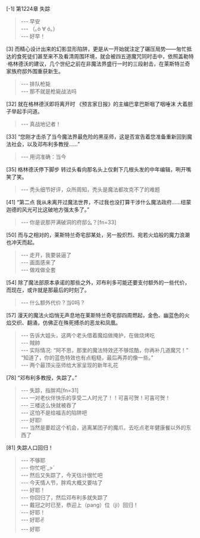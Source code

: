 
[-1] 第1224章 失踪
>--- 早安<br>
>--- （｡ò ∀ ó｡）<br>
>--- 好早！<br>

[3] 而精心设计出来的幻影显形陷阱，更是从一开始就注定了碾压局势——匆忙抵达的食死徒们甚至来不及看清周围环境，就会被四五道魔咒同时击中，依照盖勒特·格林德沃的建议，几个世纪之前在非魔法界盛行一时的三段射击，在莱斯特兰奇家族府邸外围重获新生。
>--- 排队枪毙<br>
>--- 那不就是枪毙战法吗<br>

[32] 就在格林德沃即将离开时 《预言家日报》的主编巴拿巴斯咽了咽唾沫 大着胆子举起手问道。
>--- 真战地记者！<br>

[33] “您刚才击杀了当今魔法界最危险的黑巫师，这是否宣告着您准备重新回到魔法社会，以及邓布利多教授……”
>--- 用词准确：当今<br>

[35] 格林德沃停下脚步 转过头看向那名头上仅剩下几根头发的中年编辑，咧开嘴笑了笑。
>--- 秃头细节好评，众所周知，秃头是魔法都攻克不了的难题<br>

[41] “第二点 我从未离开过魔法世界，不过我也没打算干涉什么魔法政府……纽蒙迦德的风光可比这破地方强太多了。”
>--- 你是说那开满破洞的府邸么？[fn=33]<br>

[50] 而与之相对的，莱斯特兰奇宅邸某处，另一股炽烈、宛若火焰般的魔力浪潮也冲天而起。
>--- 走开，我要装逼了<br>
>--- 画面感来了<br>
>--- 做戏做全套<br>

[54] 除了魔法部原本承诺的那些之外，邓布利多可能还要支付额外的一些代价，而现在，或许就是那最后的时刻了。
>--- 什么额外代价？当0吗？<br>

[57] 漫天的魔法火焰悄无声息地在莱斯特兰奇宅邸四周燃起，金色、幽蓝色的火焰交织、翻涌，仿佛正在殊死搏杀的恶龙和凤凰。
>--- 告诉大姐头，这两个老头借着魔焰做掩护，在做烧烤吃<br>
>--- 賊帥<br>
>--- 实际情况:
“阿不思，那里的魔法特效还不够炫酷，你再补几道魔咒！”
“知道了，你的蓝色特效也有点粗糙，最后再弄的像一些。”<br>
>--- 两个最顶尖巫师给大家呈现的新年礼花<br>

[78] “邓布利多教授，失踪了。”
>--- 失踪，指胖鸡[fn=31]<br>
>--- 一对老伙伴快乐的享受二人时光了！！可喜可贺！可喜可贺！<br>
>--- 三楼这么快就被吞了<br>
>--- 这怕不是给福吉的陷阱吧<br>
>--- 好耶!<br>
>--- 当然是要趁这个机会，逃离某团子的魔爪，去吃点老年健康餐以外的东西了<br>

[81] 失踪人口回归！
>--- 不够耶<br>
>--- 你忙吧´_>`<br>
>--- 然后又失踪了，今天估计很忙吧<br>
>--- 今天情人节，胖鸡大概又要咕了<br>
>--- 好耶！<br>
>--- 你回归了，然后邓布利多就失踪了<br>
>--- 戴冠之时已至，恭迎上（pang）位（ji）回归！<br>
>--- 好耶！<br>
>--- 好耶✌<br>
>--- 好耶<br>
